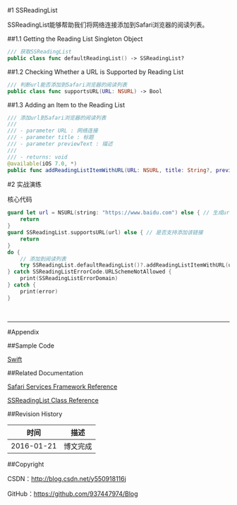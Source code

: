 #1 SSReadingList

SSReadingList能够帮助我们将网络连接添加到Safari浏览器的阅读列表。

##1.1 Getting the Reading List Singleton Object

```swift
/// 获取SSReadingList
public class func defaultReadingList() -> SSReadingList?
```

##1.2 Checking Whether a URL is Supported by Reading List

```swift
/// 判断url能否添加到Safari浏览器的阅读列表
public class func supportsURL(URL: NSURL) -> Bool
```

##1.3 Adding an Item to the Reading List

```swift
/// 添加url到Safari浏览器的阅读列表
///
/// - parameter URL : 网络连接
/// - parameter title : 标题
/// - parameter previewText : 描述
///
/// - returns: void
@available(iOS 7.0, *)
public func addReadingListItemWithURL(URL: NSURL, title: String?, previewText: String?) throws
```

#2 实战演练

核心代码

```swift
guard let url = NSURL(string: "https://www.baidu.com") else { // 生成url
    return
}
guard SSReadingList.supportsURL(url) else { // 是否支持添加该链接
    return
}
do {
    // 添加到阅读列表
    try SSReadingList.defaultReadingList()?.addReadingListItemWithURL(url, title: "title", previewText: "previewText")
} catch SSReadingListErrorCode.URLSchemeNotAllowed {
    print(SSReadingListErrorDomain)
} catch {
    print(error)
}
```

&#160;

----------

#Appendix

##Sample Code

[Swift](https://github.com/937447974/Swift)

##Related Documentation

[Safari Services Framework Reference](https://developer.apple.com/library/ios/documentation/SafariServices/Reference/SafariServicesFramework_Ref/index.html)

[SSReadingList Class Reference](https://developer.apple.com/library/ios/documentation/UserExperience/Reference/SSReadingList_Ref/index.html)

##Revision History

| 时间 | 描述 |
| ---- | ---- |
| 2016-01-21 | 博文完成 |

##Copyright

CSDN：http://blog.csdn.net/y550918116j

GitHub：https://github.com/937447974/Blog